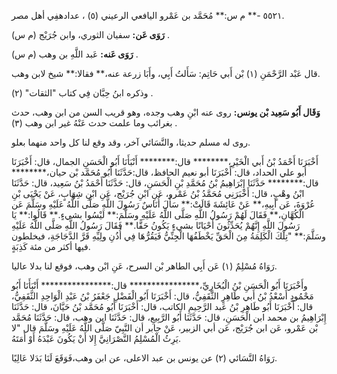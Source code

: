٥٥٢١ -** م س:** مُحَمَّد بن عَمْرو اليافعي الرعيني (٥) ، عدادهفِي أهل مصر.

**رَوَى عَن:** سفيان الثوري، وابن جُرَيْج (م س) .

**رَوَى عَنه:** عَبد اللَّهِ بن وهب (م س) .

قال عَبْد الرَّحْمَنِ (١) بْن أَبي حَاتِم: سَأَلتُ أَبِي، وأَبَا زرعة عنه،** فقالا:** شيخ لابن وهب.

وذكره ابنُ حِبَّان فِي كتاب "الثقات" (٢) .

**وَقَال أَبُو سَعِيد بْن يونس:** روى عنه ابْنِ وهب وجده، وهو قريب السن من ابن وهب، حدث بغرائب وما علمت حدث عَنْهُ غير ابن وهب (٣) .

روى له مسلم حديثا، والنَّسَائي آخر، وقد وقع لنا كل واحد منهما بعلو.

أَخْبَرَنَا أَحْمَدُ بْنُ أَبي الْخَيْرِ،******** قال:******** أَنْبَأَنَا أَبُو الْحَسَنِ الجمال، قال: أَخْبَرَنَا أبو علي الحداد، قال: أَخْبَرَنَا أبو نعيم الحافظ، قال:حَدَّثَنَا أَبُو مُحَمَّد بْن حيان،******** قال:******** حَدَّثَنَا إِبْرَاهِيمُ بْنُ مُحَمَّدِ بْنِ الْحَسَنِ، قال: حَدَّثَنَا أَحْمَدُ بْنُ سَعِيد، قال: حَدَّثَنَا ابْنُ وهْبٍ، قال: أَخْبَرَنِي مُحَمَّدُ بْنُ عَمْرو، عَنِ ابْنِ جُرَيْج، عَنِ ابْنِ شِهَابٍ، عَنْ يَحْيَى بْنِ عُرْوَةَ، عَن أَبِيهِ،** عَنْ عَائِشَةَ قَالَتْ:** سَأَلَ أُنَاسٌ رَسُولَ اللَّهِ صَلَّى اللَّهُ عَلَيْهِ وسَلَّمَ عَن الْكُهَّانِ،** فَقَالَ لَهُمْ رَسُولُ اللَّهِ صَلَّى اللَّهُ عَلَيْهِ وسَلَّمَ:** لَيْسُوا بشيءٍ.** قَالُوا:** يَا رَسُولَ اللَّهِ إِنَّهُمْ يُحَدِّثُونَ أَحْيَانًا بشيءٍ يَكُونُ حَقًّا.** فَقَالَ رَسُولُ اللَّهِ صَلَّى اللَّهُ عَلَيْهِ وسَلَّمَ:** "تِلْكَ الْكَلِمَةُ مِنَ الْحَقِّ يَخْطَفُهَا الْجِنِّيُّ فَيَقُرُّهَا فِي أُذُنِ ولِيِّهِ قَرَّ الدَّجَاجَةِ، فيخلطون فيها أكثر من مئة كَذِبَةٍ.

رَوَاهُ مُسْلِمٌ (١) عَن أَبِي الطاهر بْن السرح، عَنِ ابْن وهب، فوقع لنا بدلا عاليا.

وأَخْبَرَنَا أَبُو الْحَسَنِ بْنُ الْبُخَارِيِّ،**************** قال:**************** أَنْبَأَنَا أَبُو مَحْمُودٍ أَسْعْدُ بْنُ أَبي طَاهِرٍ الثَّقَفِيُّ، قال: أَخْبَرَنَا أَبُو الْفَضْلِ جَعْفَرُ بْنُ عَبْدِ الْوَاحِدِ الثَّقَفِيُّ، قال: أَخْبَرَنَا أَبُو طَاهِرِ بْنُ عَبد الرَّحِيمِ الكاتب، قال: أَخْبَرَنَا أَبُو مُحَمَّد بْنُ حَيَّانَ، قال: حَدَّثَنَا إِبْرَاهِيمُ بن محمد ابن الْحَسَنِ، قال: حَدَّثَنَا أَبُو الرَّبِيعِ، قال: حَدَّثَنَا ابن وهب، قال: حَدَّثَنَا مُحَمَّد بْن عَمْرو، عَن ابن جُرَيْج، عَن أبي الزبير، عَنْ جابر أن النَّبِيّ صَلَّى اللَّهُ عَلَيْهِ وسَلَّمَ قال "لا يَرِثُ الْمُسْلِمُ النَّصْرَانِيَّ إِلا أَنْ يَكُونَ عَبْدَهُ أَوْ أَمَتَهُ.

رَوَاهُ النَّسَائي (٢) عن يونس بن عبد الاعلى، عن ابن وهب،فَوَقَعَ لَنَا بَدَلا عَالِيًا.